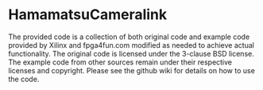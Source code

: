 # HamamatsuCameralink
The provided code is a collection of both original code and example code
provided by Xilinx and fpga4fun.com modified as needed to achieve actual
functionality. The original code is licensed under the 3-clause BSD license.
The example code from other sources remain under their respective licenses
and copyright. Please see the github wiki for details on how to use the code.
